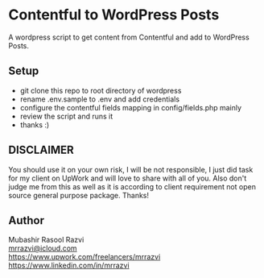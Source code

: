 # Contentful to WordPress Posts
A wordpress script to get content from Contentful and add to WordPress Posts.

## Setup
- git clone this repo to root directory of wordpress
- rename .env.sample to .env and add credentials
- configure the contentful fields mapping in config/fields.php mainly
- review the script and runs it
- thanks :)

## DISCLAIMER
You should use it on your own risk, I will be not responsible, I just did task for my client on UpWork and will love to share with all of you. Also don't judge me from this as well as it is according to client requirement not open source general purpose package. Thanks!

## Author
Mubashir Rasool Razvi  
mrrazvi@icloud.com  
https://www.upwork.com/freelancers/mrrazvi  
https://www.linkedin.com/in/mrrazvi
